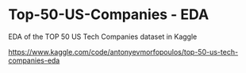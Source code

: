 # Top-50-US-Companies - EDA

EDA of the TOP 50 US Tech Companies dataset in Kaggle

https://www.kaggle.com/code/antonyevmorfopoulos/top-50-us-tech-companies-eda
